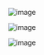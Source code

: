 ![image](https://github.com/zemetia/pbkk-ets/assets/27951856/f6553757-a11f-4b29-a1c2-23aa82314163)

![image](https://github.com/zemetia/pbkk-ets/assets/27951856/23f08374-4c1d-49d3-94d6-b03b37b06ded)

![image](https://github.com/zemetia/pbkk-ets/assets/27951856/ac88929c-7ad2-4dad-ac3e-56b9fba3de93)
